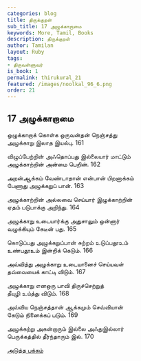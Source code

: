 ```yaml
---
categories: blog
title: திருக்குறள்
sub_title: 17 அழுக்காறாமை
keywords: More, Tamil, Books
description: திருக்குறள்
author: Tamilan
layout: Ruby
tags:
- திருவள்ளுவர்
is_book: 1
permalink: thirukural_21
featured: /images/noolkal_96_6.png
order: 21
---
```

## 17 அழுக்காறாமை

ஒழுக்காறாக் கொள்க ஒருவன்தன் நெஞ்சத்து  
அழுக்காறு இலாத இயல்பு. 161

விழுப்பேற்றின் அஃதொப்பது இல்லையார் மாட்டும்  
அழுக்காற்றின் அன்மை பெறின். 162

அறன்ஆக்கம் வேண்டாதான் என்பான் பிறனாக்கம்  
பேணாது அழுக்கறுப் பான். 163

அழுக்காற்றின் அல்லவை செய்யார் இழுக்காற்றின்  
ஏதம் படுபாக்கு அறிந்து. 164

அழுக்காறு உடையார்க்கு அதுசாலும் ஒன்னார்  
வழுக்கியும் கேடீன் பது. 165

கொடுப்பது அழுக்கறுப்பான் சுற்றம் உடுப்பதூஉம்  
உண்பதூஉம் இன்றிக் கெடும். 166

அவ்வித்து அழுக்காறு உடையானைச் செய்யவள்  
தவ்வையைக் காட்டி விடும். 167

அழுக்காறு எனஒரு பாவி திருச்செற்றுத்  
தீயுழி உய்த்து விடும். 168

அவ்விய நெஞ்சத்தான் ஆக்கமும் செவ்வியான்  
கேடும் நினைக்கப் படும். 169

அழுக்கற்று அகன்றாரும் இல்லை அஃதுஇல்லார்  
பெருக்கத்தில் தீர்ந்தாரும் இல். 170

[அடுத்த பக்கம்](thirukural_22)